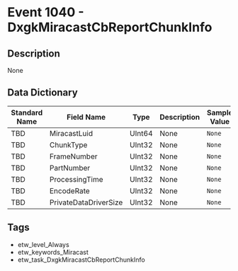 # Event 1040 - DxgkMiracastCbReportChunkInfo

## Description
None

## Data Dictionary
|Standard Name|Field Name|Type|Description|Sample Value|
|---|---|---|---|---|
|TBD|MiracastLuid|UInt64|None|`None`|
|TBD|ChunkType|UInt32|None|`None`|
|TBD|FrameNumber|UInt32|None|`None`|
|TBD|PartNumber|UInt32|None|`None`|
|TBD|ProcessingTime|UInt32|None|`None`|
|TBD|EncodeRate|UInt32|None|`None`|
|TBD|PrivateDataDriverSize|UInt32|None|`None`|

## Tags
* etw_level_Always
* etw_keywords_Miracast
* etw_task_DxgkMiracastCbReportChunkInfo